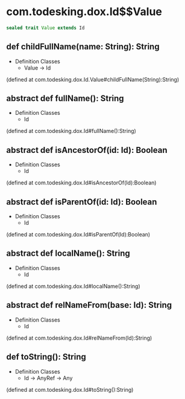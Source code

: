 # com.todesking.dox.Id$$Value


```scala
sealed trait Value extends Id
```


 def childFullName(name: String): String
-----------------------------------------

* Definition Classes
  * Value → Id

(defined at com.todesking.dox.Id.Value#childFullName(String):String)


 abstract def fullName(): String
---------------------------------

* Definition Classes
  * Id

(defined at com.todesking.dox.Id#fullName():String)


 abstract def isAncestorOf(id: Id): Boolean
--------------------------------------------

* Definition Classes
  * Id

(defined at com.todesking.dox.Id#isAncestorOf(Id):Boolean)


 abstract def isParentOf(id: Id): Boolean
------------------------------------------

* Definition Classes
  * Id

(defined at com.todesking.dox.Id#isParentOf(Id):Boolean)


 abstract def localName(): String
----------------------------------

* Definition Classes
  * Id

(defined at com.todesking.dox.Id#localName():String)


 abstract def relNameFrom(base: Id): String
--------------------------------------------

* Definition Classes
  * Id

(defined at com.todesking.dox.Id#relNameFrom(Id):String)


 def toString(): String
------------------------

* Definition Classes
  * Id → AnyRef → Any

(defined at com.todesking.dox.Id#toString():String)

